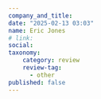 ```yaml
---
company_and_title: 
date: "2025-02-13 03:03"
name: Eric Jones
# link:
social: 
taxonomy:
    category: review
    review-tag:
      - other
published: false
---
```



